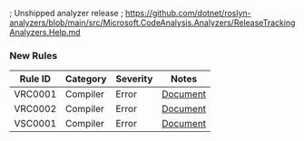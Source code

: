 ﻿; Unshipped analyzer release
; https://github.com/dotnet/roslyn-analyzers/blob/main/src/Microsoft.CodeAnalysis.Analyzers/ReleaseTrackingAnalyzers.Help.md

### New Rules

Rule ID | Category | Severity | Notes
--------|----------|----------|-------
VRC0001 | Compiler | Error | [Document](../../docs/analyzers/udon/VRC0001.md)
VRC0002 | Compiler | Error | [Document](../../docs/analyzers/udon/VRC0002.md)
VSC0001 | Compiler | Error | [Document](../../docs/analyzers/udonsharp/VSC0001.md)
